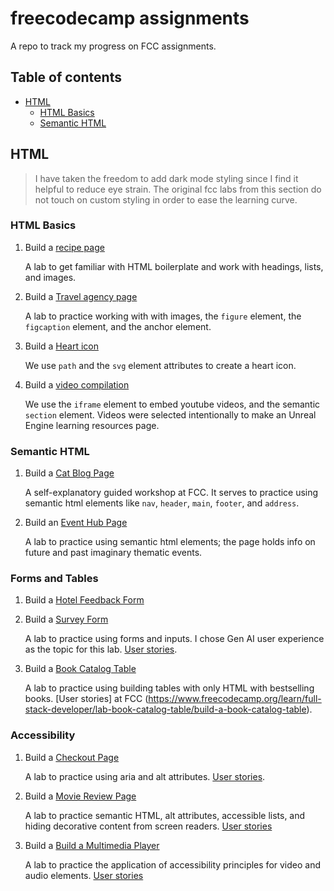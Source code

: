 # freecodecamp assignments

A repo to track my progress on FCC assignments.

## Table of contents

- [HTML](#html)
  - [HTML Basics](#html-basics)
  - [Semantic HTML](#semantic-html)

## HTML

> I have taken the freedom to add dark mode styling since I find it helpful to reduce eye strain.
> The original fcc labs from this section do not touch on custom styling in order to ease the learning curve.

### HTML Basics

1. Build a [recipe page](html/basic-html/recipe.html)

   A lab to get familiar with HTML boilerplate and work with headings, lists, and images.

2. Build a [Travel agency page](html/basic-html/travel-agency.html)

   A lab to practice working with with images, the `figure` element, the `figcaption` element, and the anchor element.

3. Build a [Heart icon](html/basic-html/heart-icon.html)

   We use `path` and the `svg` element attributes to create a heart icon.

4. Build a [video compilation](html/basic-html/video-compilation.html)

   We use the `iframe` element to embed youtube videos, and the semantic `section` element.
   Videos were selected intentionally to make an Unreal Engine learning resources page.

### Semantic HTML

1. Build a [Cat Blog Page](html/basic-html/cat-blog.html)

   A self-explanatory guided workshop at FCC. It serves to practice using semantic html elements like `nav`, `header`, `main`, `footer`, and `address`.

2. Build an [Event Hub Page](html/basic-html/event-hub.html)

   A lab to practice using semantic html elements; the page holds info on future and past imaginary thematic events.

### Forms and Tables

1. Build a [Hotel Feedback Form](html/forms-tables/hotel-feedback.html)

2. Build a [Survey Form](html/forms-tables/survey-form.html)

   A lab to practice using forms and inputs. I chose Gen AI user experience as the topic for this lab. [User stories](https://www.freecodecamp.org/learn/full-stack-developer/lab-survey-form/build-a-survey-form).

3. Build a [Book Catalog Table](html/forms-tables/books-table.html)

   A lab to practice using building tables with only HTML with bestselling books. [User stories] at FCC (https://www.freecodecamp.org/learn/full-stack-developer/lab-book-catalog-table/build-a-book-catalog-table).

### Accessibility

1. Build a [Checkout Page](html/accesibility/checkout-page.html)

   A lab to practice using aria and alt attributes. [User stories](https://www.freecodecamp.org/learn/full-stack-developer/lab-checkout-page/build-a-checkout-page).

2. Build a [Movie Review Page](html/accesibility/movie-review.html)

   A lab to practice semantic HTML, alt attributes, accessible lists, and hiding decorative content from screen readers. [User stories](https://www.freecodecamp.org/learn/full-stack-developer/lab-movie-review-page/design-a-movie-review-page)

3. Build a [Build a Multimedia Player](html/accesibility/multimedia-player.html)

   A lab to practice the application of accessibility principles for video and audio elements. [User stories](https://www.freecodecamp.org/learn/full-stack-developer/lab-multimedia-player/lab-multimedia-player)
